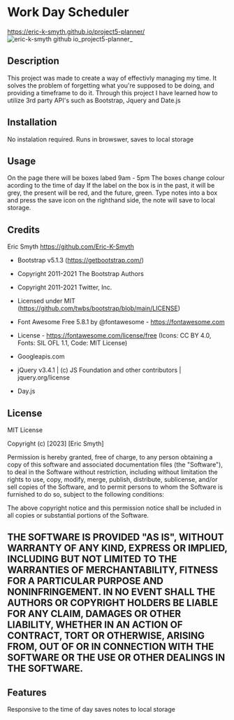 # Work Day Scheduler
https://eric-k-smyth.github.io/project5-planner/
![eric-k-smyth github io_project5-planner_](https://github.com/Eric-K-Smyth/project5-planner/assets/130538145/c3d20822-2ba7-496d-b8b0-805a3df748dc)


## Description

This project was made to create a way of effectivly managing my time.
It solves the problem of forgetting what you're supposed to be doing, and providing a timeframe to do it.
Through this project I have learned how to utilize 3rd party API's such as Bootstrap, Jquery and Date.js

## Installation

No instalation required. Runs in browswer, saves to local storage

## Usage

On the page there will be boxes labed 9am - 5pm
The boxes change colour acording to the time of day
If the label on the box is in the past, it will be grey, the present will be red, and the future, green.
Type notes into a box and press the save icon on the righthand side, the note will save to local storage.

## Credits

Eric Smyth https://github.com/Eric-K-Smyth

* Bootstrap v5.1.3 (https://getbootstrap.com/)
 * Copyright 2011-2021 The Bootstrap Authors
 * Copyright 2011-2021 Twitter, Inc.
 * Licensed under MIT (https://github.com/twbs/bootstrap/blob/main/LICENSE)

* Font Awesome Free 5.8.1 by @fontawesome - https://fontawesome.com
 * License - https://fontawesome.com/license/free (Icons: CC BY 4.0, Fonts: SIL OFL 1.1, Code: MIT License)

* Googleapis.com

* jQuery v3.4.1 | (c) JS Foundation and other contributors | jquery.org/license

* Day.js


## License

MIT License

Copyright (c) [2023] [Eric Smyth]

Permission is hereby granted, free of charge, to any person obtaining a copy
of this software and associated documentation files (the "Software"), to deal
in the Software without restriction, including without limitation the rights
to use, copy, modify, merge, publish, distribute, sublicense, and/or sell
copies of the Software, and to permit persons to whom the Software is
furnished to do so, subject to the following conditions:

The above copyright notice and this permission notice shall be included in all
copies or substantial portions of the Software.

THE SOFTWARE IS PROVIDED "AS IS", WITHOUT WARRANTY OF ANY KIND, EXPRESS OR
IMPLIED, INCLUDING BUT NOT LIMITED TO THE WARRANTIES OF MERCHANTABILITY,
FITNESS FOR A PARTICULAR PURPOSE AND NONINFRINGEMENT. IN NO EVENT SHALL THE
AUTHORS OR COPYRIGHT HOLDERS BE LIABLE FOR ANY CLAIM, DAMAGES OR OTHER
LIABILITY, WHETHER IN AN ACTION OF CONTRACT, TORT OR OTHERWISE, ARISING FROM,
OUT OF OR IN CONNECTION WITH THE SOFTWARE OR THE USE OR OTHER DEALINGS IN THE
SOFTWARE.
---

## Features

Responsive to the time of day
saves notes to local storage
